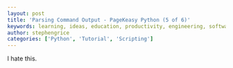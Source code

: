```yaml
---
layout: post
title: 'Parsing Command Output - PageKeasy Python (5 of 6)'
keywords: learning, ideas, education, productivity, engineering, software engineering, technology, python, scripting, pagekey, pagekeasy, math, mathematics
author: stephengrice
categories: ['Python', 'Tutorial', 'Scripting']
---
```


I hate this.
